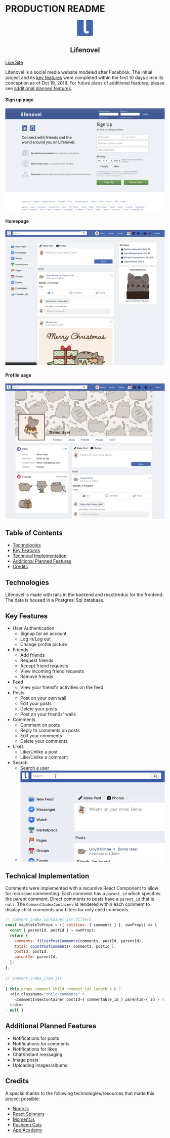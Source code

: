 # PRODUCTION README

<center>
<a href="https://lifenovel.herokuapp.com/#/" title="Go to live site!">
  <img src="app/assets/images/logo.png" width=50 height=50>
</a>

## Lifenovel

</center>

[Live Site](https://lifenovel.herokuapp.com/#/)

Lifenovel is a social media website modeled after Facebook. The initial project and its [key features](#key-features) were completed within the first 10 days since its conception as of Oct 19, 2018. For future plans of additional features, please see [additional planned features](#additional-planned-features).

#### Sign up page
<img src="images/signin.png" />

#### Homepage
<img src="images/homepage.png" />

#### Profile page
<img src="images/profile.png" />

## Table of Contents
- [Technologies](#technologies)
- [Key Features](#key-features)
- [Technical Implementation](#technical-implementation)
- [Additional Planned Features](#additional-planned-features)
- [Credits](#credits)


## Technologies

Lifenovel is made with rails in the backend and react/redux for the frontend. The data is housed in a Postgresl Sql database.


## Key Features
* User Authentication
  * Signup for an account
  * Log in/Log out
  * Change profile picture
* Friends
  * Add friends
  * Request friends
  * Accept friend requests
  * View incoming friend requests
  * Remove friends
* Feed
  * View your friend's activities on the feed
* Posts
  * Post on your own wall
  * Edit your posts
  * Delete your posts
  * Post on your friends' walls
* Comments
  * Comment on posts
  * Reply to comments on posts
  * Edit your comments
  * Delete your comments
* Likes
  * Like/Unlike a post
  * Like/Unlike a comment
* Search
  * Search a user
  * <img src="images/search.gif" />


## Technical Implementation

Comments were implemented with a recursive React Component to allow for recursive commenting. Each comment has a `parent_id` which specifies the parent comment. Direct comments to posts have a `parent_id` that is `null`. The `CommentIndexContainer` is  rendered within each comment to display child comments and filters for only child comments.

``` javascript
// comment_index_container.jsx filters
const mapStateToProps = ({ entities: { comments } }, ownProps) => {
  const { parentId, postId } = ownProps;
  return {
    comments: filterPostComments(comments, postId, parentId),
    total: countPostComments( comments, postId ),
    postId: postId,
    parentId: parentId,
  };
};

// comment_index_item.jsx

{ this.props.comment.child_comment_ids.length > 0 ?
  <div className="child-comments" >
    <CommentIndexContainer postId={ commentable_id } parentId={ id } />
  </div>
: null }

```


## Additional Planned Features
* Notifications for posts
* Notifications for comments
* Notifications for likes
* Chat/Instant messaging
* Image posts
* Uploading images/albums

## Credits

A special thanks to the following technologies/resources that made this project possible:
* [Node.js](https://nodejs.org/en/)
* [React Spinners](http://www.davidhu.io/react-spinners/)
* [Moment.js](https://momentjs.com/)
* [Pusheen Cats](http://pusheen.com/)
* [App Academy](https://www.appacademy.io/)
